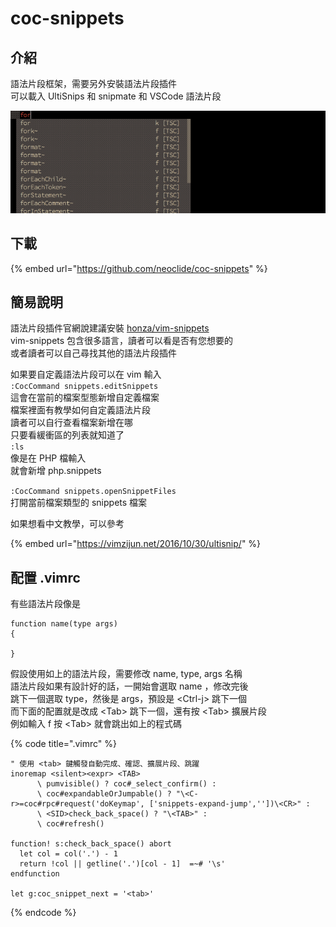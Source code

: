 # coc-snippets

## 介紹

語法片段框架，需要另外安裝語法片段插件  
可以載入 UltiSnips 和 snipmate 和 VSCode 語法片段

![coc-snippets &#x5C55;&#x793A;](../../../.gitbook/assets/54837017-62891300-4d00-11e9-9e53-49742a1a33f2.gif)

## 下載

{% embed url="https://github.com/neoclide/coc-snippets" %}

## 簡易說明

語法片段插件官網說建議安裝 [honza/vim-snippets](vim-snippets.md)  
vim-snippets 包含很多語言，讀者可以看是否有您想要的  
或者讀者可以自己尋找其他的語法片段插件

如果要自定義語法片段可以在 vim 輸入  
`:CocCommand snippets.editSnippets`  
這會在當前的檔案型態新增自定義檔案  
檔案裡面有教學如何自定義語法片段  
讀者可以自行查看檔案新增在哪  
只要看緩衝區的列表就知道了  
`:ls`  
像是在 PHP 檔輸入  
就會新增 php.snippets  
  
`:CocCommand snippets.openSnippetFiles`  
打開當前檔案類型的 snippets 檔案

如果想看中文教學，可以參考

{% embed url="https://vimzijun.net/2016/10/30/ultisnip/" %}

## 配置 .vimrc

有些語法片段像是

```text
function name(type args)
{

}
```

假設使用如上的語法片段，需要修改 name, type, args 名稱  
語法片段如果有設計好的話，一開始會選取 name ，修改完後  
跳下一個選取 type，然後是 args，預設是 &lt;Ctrl-j&gt; 跳下一個  
而下面的配置就是改成 &lt;Tab&gt; 跳下一個，還有按 &lt;Tab&gt; 擴展片段  
例如輸入 f 按 &lt;Tab&gt; 就會跳出如上的程式碼

{% code title=".vimrc" %}
```text
" 使用 <tab> 鍵觸發自動完成、確認、擴展片段、跳躍
inoremap <silent><expr> <TAB>
      \ pumvisible() ? coc#_select_confirm() :
      \ coc#expandableOrJumpable() ? "\<C-r>=coc#rpc#request('doKeymap', ['snippets-expand-jump',''])\<CR>" :
      \ <SID>check_back_space() ? "\<TAB>" :
      \ coc#refresh()

function! s:check_back_space() abort
  let col = col('.') - 1
  return !col || getline('.')[col - 1]  =~# '\s'
endfunction

let g:coc_snippet_next = '<tab>'
```
{% endcode %}

